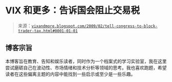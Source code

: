 <!--yml

分类：未分类

日期：2024-05-18 17:58:56

-->

# VIX 和更多：告诉国会阻止交易税

> 来源：[`vixandmore.blogspot.com/2009/02/tell-congress-to-block-trader-tax.html#0001-01-01`](http://vixandmore.blogspot.com/2009/02/tell-congress-to-block-trader-tax.html#0001-01-01)

## 博客宗旨

本博客旨在教育、告知和娱乐读者，同时作为一个档案式的学习实验室，我在这里尝试磨砺自己在波动性、市场情绪和技术分析等领域的思考。我也喜欢跑题，希望读者在这些偏离主题的内容中能找到一些启示或至少是一些乐趣。
